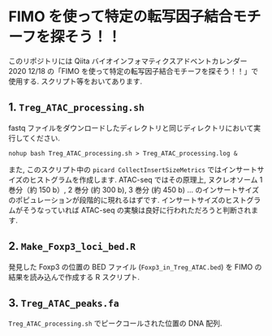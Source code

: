 # FIMO を使って特定の転写因子結合モチーフを探そう！！  

このリポジトリには Qiita バイオインフォマティクスアドベントカレンダー2020 12/18 の「FIMO を使って特定の転写因子結合モチーフを探そう！！」で使用する. スクリプト等をおいてあります.  

## 1. `Treg_ATAC_processing.sh`  

fastq ファイルをダウンロードしたディレクトリと同じディレクトリにおいて実行してください.  

```
nohup bash Treg_ATAC_processing.sh > Treg_ATAC_processing.log &
```  

また, このスクリプト中の `picard CollectInsertSizeMetrics` ではインサートサイズのヒストグラムを作成します. ATAC-seq ではその原理上, ヌクレオソーム 1 巻分（約 150 b）, 2 巻分 (約 300 b), 3 巻分 (約 450 b) ... のインサートサイズのポピュレーションが段階的に現れるはずです. インサートサイズのヒストグラムがそうなっていれば ATAC-seq の実験は良好に行われただろうと判断されます.  

## 2. `Make_Foxp3_loci_bed.R`  
発見した Foxp3 の位置の BED ファイル (`Foxp3_in_Treg_ATAC.bed`) を FIMO の結果を読み込んで作成する R スクリプト.  

## 3. `Treg_ATAC_peaks.fa`  
`Treg_ATAC_processing.sh` でピークコールされた位置の DNA 配列.